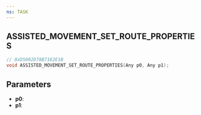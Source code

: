 ```yaml
---
ns: TASK
---
```

## ASSISTED_MOVEMENT_SET_ROUTE_PROPERTIES

```c
// 0xD5002D78B7162E1B
void ASSISTED_MOVEMENT_SET_ROUTE_PROPERTIES(Any p0, Any p1);
```

## Parameters
* **p0**:
* **p1**:

